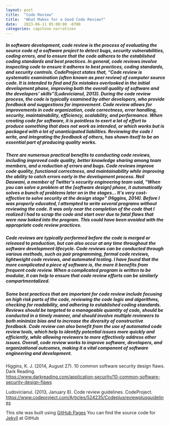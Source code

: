 ```yaml
---
layout: post
title:  "Code Review"
title:  "What Makes for a Good Code Review?"
date:   2023-06-11 05:00:00 -0700
categories: capstone narratives
---
```

##### In software development, code review is the process of evaluating the source code of a software project to detect bugs, security vulnerabilities, coding errors, and to ensure that the code adheres to the established coding standards and best practices. In general, code reviews involve inspecting code to ensure it adheres to best practices, coding standards, and security controls. CodeProject states that, “Code review is systematic examination (often known as peer review) of computer source code. It is intended to find and fix mistakes overlooked in the initial development phase, improving both the overall quality of software and the developers’ skills”(Ludovicianul, 2013). During the code review process, the code is typically examined by other developers, who provide feedback and suggestions for improvement. Code review allows for improvements in code organization, code correctness, error handling, security, maintainability, efficiency, scalability, and performance. When creating code for software, it is pointless to exert a lot of effort to produce something that does not work as intended, or which works but is packaged with a lot of unanticipated liabilities. Reviewing the code I write, and integrating the feedback of others, has shown itself to be an essential part of producing quality works. 

##### There are numerous practical benefits to conducting code reviews, including improved code quality, better knowledge sharing among team members, and a reduction of errors and bugs. Code reviews improve code quality, functional correctness, and maintainability while improving the ability to catch errors early in the development process. Neil Daswani, a member of Twitter’s security engineering team said, "When you can solve a problem at the [software design] phase, it automatically solves a bunch of problems later on in the stages… It's very cost-effective to solve security at the design stage" (Higgins, 2014). Before I was properly educated, I attempted to write several programs without reviewing the code. It was only near the completion of the code that I realized I had to scrap the code and start over due to fatal flaws that were now baked into the program. This could have been avoided with the appropriate code review practices. 

##### Code reviews are typically performed before the code is merged or released to production, but can also occur at any time throughout the software development lifecycle. Code reviews can be conducted through various methods, such as pair programming, formal code reviews, lightweight code reviews, and automated testing. I have found that the more complicated a piece of software is, the more it benefits from frequent code review. When a complicated program is written to be modular, it can help to ensure that code review efforts can be similarly compartmentalized. 

##### Some best practices that are important for code review include focusing on high risk parts of the code, reviewing the code logic and algorithms, checking for readability, and adhering to established coding standards. Reviews should be targeted to a manageable quantity of code, should be conducted in a timely manner, and should involve multiple reviewers to both minimize bias and to increase the diversity of constructive feedback. Code review can also benefit from the use of automated code review tools, which help to identify potential issues more quickly and efficiently, while allowing reviewers to more effectively address other issues. Overall, code review works to improve software, developers, and organizational outcomes, making it a vital component of software engineering and development.

Higgins, K. J. (2014, August 27). 10 common software security design flaws. Dark Reading. 	
  https://www.darkreading.com/application-security/10-common-software-security-design-flaws 

Ludovicianul. (2013, January 8). Code review guidelines. CodeProject. 	
  https://www.codeproject.com/Articles/524235/Codeplusreviewplusguidelines 


This site was built using [GitHub Pages](https://pages.github.com/)
You can find the source code for [Jekyll][jekyll-organization] at GitHub



[jekyll-organization]: https://github.com/jekyll
